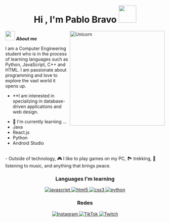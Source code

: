 <h1 align="center"><b>Hi , I'm Pablo Bravo </b><img src="https://media.tenor.com/F2HMQdkuIMYAAAAi/bibipet-bibi.gif" width="55"></h1>




<img align="right" width=300px alt="Unicorn" src="https://media1.tenor.com/m/nyfBe4ukoDgAAAAd/hellinheavns.gif" />


<img src="https://media.giphy.com/media/ObNTw8Uzwy6KQ/giphy.gif" width="30px">&nbsp;***About me***

I am a Computer Engineering student who is in the process of learning languages such as Python, JavaScript, C++ and HTML. I am passionate about programming and love to explore the vast world it opens up.

* **I am interested in specializing in database-driven applications and web design.
- 🌱 I'm currently learning ...
- Java
- React.js
- Python
- Android Studio 
<br>
- Outside of technology, 🎮 I like to play games on my PC, 🏞️ trekking, 🎵 listening to music, and anything that brings peace.









<h3 align="center">Languages I'm learning</h3>
<p align="center">
  <a href="https://developer.mozilla.org/en-US/docs/Web/JavaScript" target="_blank"> 
    <img src="https://img.shields.io/badge/Javascript-F7DF1E.svg?style=for-the-badge&logo=javascript&logoColor=black" alt="javascript"/> 
  </a>
  <a href="https://www.w3.org/html/" target="_blank"> 
    <img src="https://img.shields.io/badge/html-E34F26.svg?style=for-the-badge&logo=html5&logoColor=white" alt="html5"/> 
  </a>
  <a href="https://www.w3schools.com/css/" target="_blank">
    <img src="https://img.shields.io/badge/css-1572B6.svg?style=for-the-badge&logo=css3&logoColor=white" alt="css3"/>
  </a>
  <a href="https://www.python.org/" target="_blank">
    <img src="https://img.shields.io/badge/python-3670A0?style=for-the-badge&logo=python&logoColor=ffdd54" alt="python"/>
  </a>
</p>

<h3 align="center">Redes</h3>
<div align="center">
  <a href="https://www.instagram.com/fyllstoff/" target="_blank">
    <img src="https://img.shields.io/badge/Instagram-%23E4405F.svg?style=for-the-badge&logo=Instagram&logoColor=white" alt="Instagram"/>
  </a>
  <a href="https://www.tiktok.com/@fylls2k" target="_blank">
    <img src="https://img.shields.io/badge/Twitter-1DA1F2.svg?style=for-the-badge&logo=twitter&logoColor=white" alt="TikTok"/>
  </a>
  <a href="https://www.twitch.tv/fyllstoff" target="_blank">
    <img src="https://img.shields.io/badge/Twitch-%239146FF.svg?style=for-the-badge&logo=Twitch&logoColor=white" alt="Twitch"/>
  </a>
</div>
